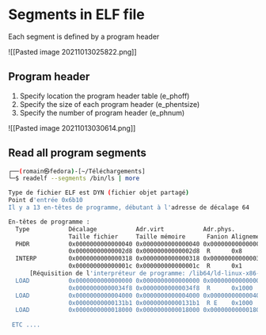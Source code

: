 # Segments in ELF file
Each segment is defined by a program header

![[Pasted image 20211013025822.png]]


## Program header
1. Specify location the program header table (e_phoff)
2. Specify the size of each program header (e_phentsize)
3. Specify the number of program header (e_phnum)

![[Pasted image 20211013030614.png]]

## Read all program segments
```bash
┌──(romain㉿fedora)-[~/Téléchargements]
└─$ readelf --segments /bin/ls | more

Type de fichier ELF est DYN (fichier objet partagé)
Point d'entrée 0x6b10
Il y a 13 en-têtes de programme, débutant à l'adresse de décalage 64

En-têtes de programme :
  Type           Décalage           Adr.virt           Adr.phys.
                 Taille fichier     Taille mémoire      Fanion Alignement
  PHDR           0x0000000000000040 0x0000000000000040 0x0000000000000040
                 0x00000000000002d8 0x00000000000002d8  R      0x8
  INTERP         0x0000000000000318 0x0000000000000318 0x0000000000000318
                 0x000000000000001c 0x000000000000001c  R      0x1
      [Réquisition de l'interpréteur de programme: /lib64/ld-linux-x86-64.so.2]
  LOAD           0x0000000000000000 0x0000000000000000 0x0000000000000000
                 0x00000000000034f8 0x00000000000034f8  R      0x1000
  LOAD           0x0000000000004000 0x0000000000004000 0x0000000000004000
                 0x00000000000131b1 0x00000000000131b1  R E    0x1000
  LOAD           0x0000000000018000 0x0000000000018000 0x0000000000018000
  
 ETC ....
```